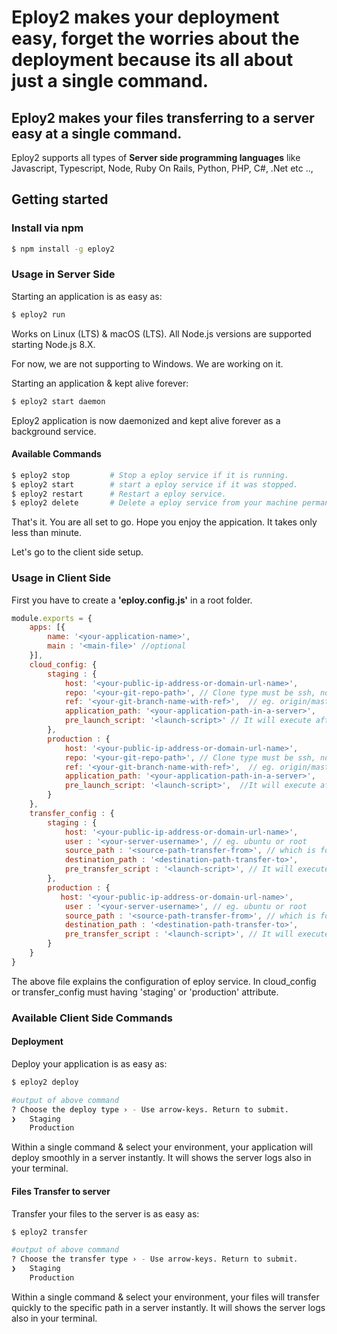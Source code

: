 # Eploy2 makes your deployment easy, forget the worries about the deployment because its all about just a single command.
## Eploy2 makes your files transferring to a server easy at a single command.
Eploy2 supports all types of **Server side programming languages** like Javascript, Typescript, Node, Ruby On Rails, Python, PHP, C#, .Net  etc ..,

## Getting started

### Install via npm 

```sh
$ npm install -g eploy2
```

### Usage in Server Side

Starting an application is as easy as:

```sh
$ eploy2 run
```

Works on Linux (LTS) & macOS (LTS). All Node.js versions are supported starting Node.js 8.X.

For now, we are not supporting to Windows. We are working on it.

Starting an application & kept alive forever:

```sh
$ eploy2 start daemon
```

Eploy2 application is now daemonized and kept alive forever as a background service.

#### Available Commands

```sh
$ eploy2 stop         # Stop a eploy service if it is running.
$ eploy2 start        # start a eploy service if it was stopped.
$ eploy2 restart      # Restart a eploy service.
$ eploy2 delete       # Delete a eploy service from your machine permanently.
```
That's it. You are all set to go. Hope you enjoy the appication. It takes only less than minute.

Let's go to the client side setup.

### Usage in Client Side

First you have to create a **'eploy.config.js'** in a root folder.

```javascript
module.exports = {
    apps: [{
        name: '<your-application-name>',
        main : '<main-file>' //optional
    }],
    cloud_config: {
        staging : {
            host: '<your-public-ip-address-or-domain-url-name>',
            repo: '<your-git-repo-path>', // Clone type must be ssh, not supported in https.
            ref: '<your-git-branch-name-with-ref>',  // eg. origin/master
            application_path: '<your-application-path-in-a-server>',
            pre_launch_script: '<launch-script>' // It will execute after update the latest files from the git. eg. 'npm i'
        },
        production : {
            host: '<your-public-ip-address-or-domain-url-name>',
            repo: '<your-git-repo-path>', // Clone type must be ssh, not supported in https.
            ref: '<your-git-branch-name-with-ref>',  // eg. origin/master
            application_path: '<your-application-path-in-a-server>',
            pre_launch_script: '<launch-script>',  //It will execute after update the latest files from the git. eg. 'npm i'
        }
    },
    transfer_config : {
        staging : {
            host: '<your-public-ip-address-or-domain-url-name>',
            user : '<your-server-username>', // eg. ubuntu or root
            source_path : '<source-path-transfer-from>', // which is folder or file path you want to transfer to server
            destination_path : '<destination-path-transfer-to>',
            pre_transfer_script : '<launch-script>', // It will execute before transfer the files to the server. eg. 'ng build or gatsby build'
        },
        production : {
           host: '<your-public-ip-address-or-domain-url-name>',
            user : '<your-server-username>', // eg. ubuntu or root
            source_path : '<source-path-transfer-from>', // which is folder or file path you want to transfer to server
            destination_path : '<destination-path-transfer-to>',
            pre_transfer_script : '<launch-script>', // It will execute before transfer the files to the server. eg. 'ng build or gatsby build'
        }
    }
}
```

The above file explains the configuration of eploy service. In cloud_config or transfer_config must having 'staging' or 'production' attribute. 


### Available Client Side Commands

#### Deployment

Deploy your application is as easy as:

```sh
$ eploy2 deploy

#output of above command
? Choose the deploy type › - Use arrow-keys. Return to submit.
❯   Staging
    Production
```

Within a single command & select your environment, your application will deploy smoothly in a server instantly. 
It will shows the server logs also in your terminal.


#### Files Transfer to server

Transfer your files to the server is as easy as:

```sh
$ eploy2 transfer

#output of above command
? Choose the transfer type › - Use arrow-keys. Return to submit.
❯   Staging
    Production
```

Within a single command & select your environment, your files will transfer quickly to the specific path in a server instantly. 
It will shows the server logs also in your terminal.

